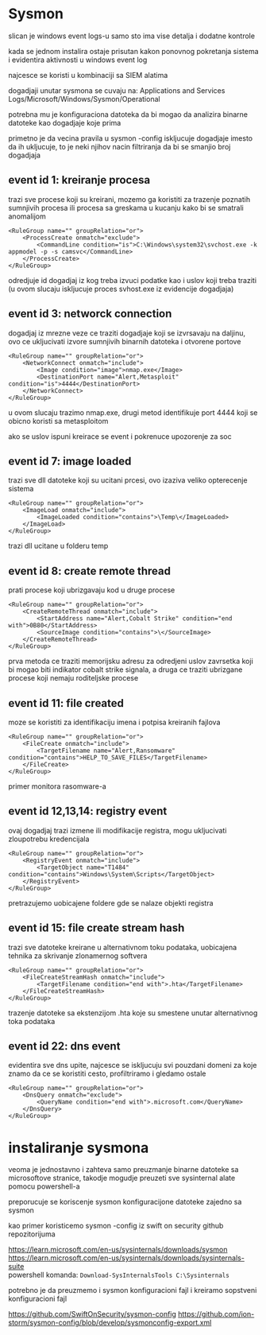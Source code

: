 # Sysmon  

slican je windows event logs-u samo sto ima vise detalja i dodatne kontrole  

kada se jednom instalira ostaje prisutan kakon ponovnog pokretanja sistema i evidentira aktivnosti u windows event log  

najcesce se koristi u kombinaciji sa SIEM alatima  

dogadjaji unutar sysmona se cuvaju na: Applications and Services Logs/Microsoft/Windows/Sysmon/Operational  

potrebna mu je konfiguraciona datoteka da bi mogao da analizira binarne datoteke kao dogadjaje koje prima  

primetno je da vecina pravila u sysmon -config iskljucuje dogadjaje imesto da ih ukljucuje, to je neki njihov nacin filtriranja da bi se smanjio broj dogadjaja  

## event id 1: kreiranje procesa  

trazi sve procese koji su kreirani, mozemo ga koristiti za trazenje poznatih sumnjivih procesa ili procesa sa greskama u kucanju kako bi se smatrali anomalijom  

```
<RuleGroup name="" groupRelation="or">
	<ProcessCreate onmatch="exclude">
	 	<CommandLine condition="is">C:\Windows\system32\svchost.exe -k appmodel -p -s camsvc</CommandLine>
	</ProcessCreate>
</RuleGroup>
```

odredjuje id dogadjaj iz kog treba izvuci podatke kao i uslov koji treba traziti (u ovom slucaju iskljucuje proces svhost.exe iz evidencije dogadjaja)  

## event id 3: networck connection   

dogadjaj iz mrezne veze ce traziti dogadjaje koji se izvrsavaju na daljinu, ovo ce ukljucivati izvore sumnjivih binarnih datoteka i otvorene portove  

```
<RuleGroup name="" groupRelation="or">
	<NetworkConnect onmatch="include">
	 	<Image condition="image">nmap.exe</Image>
	 	<DestinationPort name="Alert,Metasploit" condition="is">4444</DestinationPort>
	</NetworkConnect>
</RuleGroup>
```

u ovom slucaju trazimo nmap.exe, drugi metod identifikuje port 4444 koji se obicno koristi sa metasploitom  

ako se uslov ispuni kreirace se event i pokrenuce upozorenje za soc  

## event id 7: image loaded  

trazi sve dll datoteke koji su ucitani prcesi, ovo izaziva veliko opterecenje sistema  

```
<RuleGroup name="" groupRelation="or">
	<ImageLoad onmatch="include">
	 	<ImageLoaded condition="contains">\Temp\</ImageLoaded>
	</ImageLoad>
</RuleGroup>
```

trazi dll ucitane u folderu temp  

## event id 8: create remote thread  

prati procese koji ubrizgavaju kod u druge procese  

```
<RuleGroup name="" groupRelation="or">
	<CreateRemoteThread onmatch="include">
	 	<StartAddress name="Alert,Cobalt Strike" condition="end with">0B80</StartAddress>
	 	<SourceImage condition="contains">\</SourceImage>
	</CreateRemoteThread>
</RuleGroup>
```

prva metoda ce traziti memorijsku adresu za odredjeni uslov zavrsetka koji bi mogao biti indikator cobalt strike signala, a druga ce traziti ubrizgane procese koji nemaju roditeljske procese  

## event id 11: file created  

moze se koristiti za identifikaciju imena i potpisa kreiranih fajlova  

```
<RuleGroup name="" groupRelation="or">
	<FileCreate onmatch="include">
	 	<TargetFilename name="Alert,Ransomware" condition="contains">HELP_TO_SAVE_FILES</TargetFilename>
	</FileCreate>
</RuleGroup>
```

primer monitora rasomware-a  

## event id 12,13,14: registry event  

ovaj dogadjaj trazi izmene ili modifikacije registra, mogu ukljucivati zloupotrebu kredencijala  

```
<RuleGroup name="" groupRelation="or">
	<RegistryEvent onmatch="include">
	 	<TargetObject name="T1484" condition="contains">Windows\System\Scripts</TargetObject>
	</RegistryEvent>
</RuleGroup>
```

pretrazujemo uobicajene foldere gde se nalaze objekti registra  

## event id 15: file create stream hash  

trazi sve datoteke kreirane u alternativnom toku podataka, uobicajena tehnika za skrivanje zlonamernog softvera  

```
<RuleGroup name="" groupRelation="or">
	<FileCreateStreamHash onmatch="include">
	 	<TargetFilename condition="end with">.hta</TargetFilename>
	</FileCreateStreamHash>
</RuleGroup>
```

trazenje datoteke sa ekstenzijom .hta koje su smestene unutar alternativnog toka podataka  

## event id 22: dns event  

evidentira sve dns upite, najcesce se iskljucuju svi pouzdani domeni za koje znamo da ce se koristiti cesto, profiltriramo i gledamo ostale  

```
<RuleGroup name="" groupRelation="or">
	<DnsQuery onmatch="exclude">
	 	<QueryName condition="end with">.microsoft.com</QueryName>
	</DnsQuery>
</RuleGroup>
```

# instaliranje sysmona

veoma je jednostavno i zahteva samo preuzmanje binarne datoteke sa microsoftove stranice, takodje mogudje preuzeti sve sysinternal alate pomocu powershell-a  

preporucuje se koriscenje sysmon konfiguracijone datoteke zajedno sa sysmon  

kao primer koristicemo sysmon -config iz swift on security github repozitorijuma  

https://learn.microsoft.com/en-us/sysinternals/downloads/sysmon  
https://learn.microsoft.com/en-us/sysinternals/downloads/sysinternals-suite  
powershell komanda: `Download-SysInternalsTools C:\Sysinternals`  

potrebno je da preuzmemo i sysmon konfiguracioni fajl i kreiramo sopstveni konfiguracioni fajl  

https://github.com/SwiftOnSecurity/sysmon-config
https://github.com/ion-storm/sysmon-config/blob/develop/sysmonconfig-export.xml  































